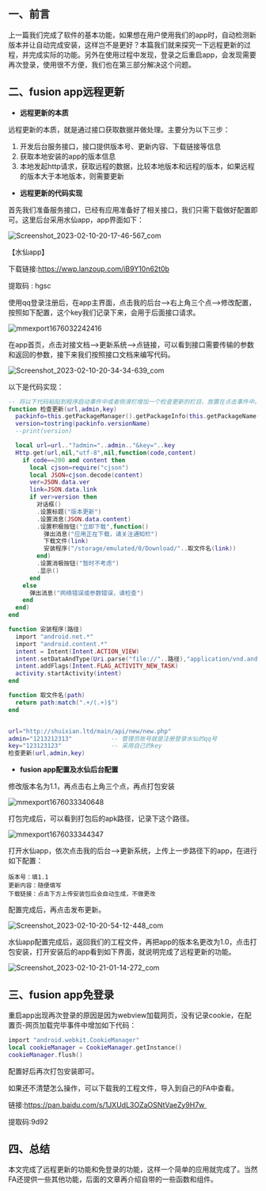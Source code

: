 ## 一、前言

上一篇我们完成了软件的基本功能，如果想在用户使用我们的app时，自动检测新版本并让自动完成安装，这样岂不是更好？本篇我们就来探究一下远程更新的过程，并完成实际的功能。另外在使用过程中发现，登录之后重启app，会发现需要再次登录，使用很不方便，我们也在第三部分解决这个问题。

## 二、fusion app远程更新

- **远程更新的本质**

远程更新的本质，就是通过接口获取数据并做处理。主要分为以下三步：

1. 开发后台服务接口，接口提供版本号、更新内容、下载链接等信息
2. 获取本地安装的app的版本信息
3. 本地发起http请求，获取远程的数据，比较本地版本和远程的版本，如果远程的版本大于本地版本，则需要更新

- **远程更新的代码实现**

首先我们准备服务接口，已经有应用准备好了相关接口，我们只需下载做好配置即可。这里后台采用水仙app，app界面如下：

![Screenshot_2023-02-10-20-17-46-567_com](https://gitee.com/teisyogun/images/raw/master/Screenshot_2023-02-10-20-17-46-567_com.jpg)


【水仙app】

下载链接:https://wwp.lanzoup.com/iB9Y10n62t0b  

提取码 : hgsc


使用qq登录注册后，在app主界面，点击我的后台-->右上角三个点-->修改配置，按照如下配置，这个key我们记录下来，会用于后面接口请求。

![mmexport1676032242416](https://gitee.com/teisyogun/images/raw/master/mmexport1676032242416.png)


在app首页，点击对接文档-->更新系统-->点链接，可以看到接口需要传输的参数和返回的参数，接下来我们按照接口文档来编写代码。

![Screenshot_2023-02-10-20-34-34-639_com](https://gitee.com/teisyogun/images/raw/master/Screenshot_2023-02-10-20-34-34-639_com.jpg)


以下是代码实现：

```lua
-- 将以下代码粘贴到程序启动事件中或者侧滑栏增加一个检查更新的栏目，放置在点击事件中。
function 检查更新(url,admin,key)
  packinfo=this.getPackageManager().getPackageInfo(this.getPackageName(),((1552294270/8/2-8392)/32/1250-25.25)/8-236)
  version=tostring(packinfo.versionName)
  --print(version)

  local url=url.."?admin="..admin.."&key="..key
  Http.get(url,nil,"utf-8",nil,function(code,content)
    if code==200 and content then
      local cjson=require("cjson")
      local JSON=cjson.decode(content)
      ver=JSON.data.ver
      link=JSON.data.link
      if ver>version then
        对话框()
        .设置标题("版本更新")
        .设置消息(JSON.data.content)
        .设置积极按钮("立即下载",function()
          弹出消息("应用正在下载，请关注通知栏")
          下载文件(link)
          安装程序("/storage/emulated/0/Download/"..取文件名(link))
        end)
        .设置消极按钮("暂时不考虑")
        .显示()
      end
    else
      弹出消息("网络错误或参数错误，请检查")
    end
  end)
end

function 安装程序(路径)
  import "android.net.*"
  import "android.content.*"
  intent = Intent(Intent.ACTION_VIEW)
  intent.setDataAndType(Uri.parse("file://"..路径),"application/vnd.android.package-archive")
  intent.addFlags(Intent.FLAG_ACTIVITY_NEW_TASK)
  activity.startActivity(intent)
end

function 取文件名(path)
  return path:match(".+/(.+)$")
end


url="http://shuixian.ltd/main/api/new/new.php"
admin="1213212313"           -- 管理员账号就是注册登录水仙的qq号
key="123123123"              -- 采用自己的key
检查更新(url,admin,key)
```

- **fusion app配置及水仙后台配置**

修改版本名为1.1，再点击右上角三个点，再点打包安装

![mmexport1676033340648](https://gitee.com/teisyogun/images/raw/master/mmexport1676033340648.png)

打包完成后，可以看到打包后的apk路径，记录下这个路径。

![mmexport1676033344347](https://gitee.com/teisyogun/images/raw/master/mmexport1676033344347.png)

打开水仙app，依次点击我的后台-->更新系统，上传上一步路径下的app，在进行如下配置：

```
版本号：填1.1
更新内容：随便填写
下载链接：点击下方上传安装包后会自动生成，不做更改
```

配置完成后，再点击发布更新。

![Screenshot_2023-02-10-20-54-12-448_com](https://gitee.com/teisyogun/images/raw/master/Screenshot_2023-02-10-20-54-12-448_com.jpg)

水仙app配置完成后，返回我们的工程文件，再把app的版本名更改为1.0，点击打包安装，打开安装后的app看到如下界面，就说明完成了远程更新的功能。

![Screenshot_2023-02-10-21-01-14-272_com](https://gitee.com/teisyogun/images/raw/master/Screenshot_2023-02-10-21-01-14-272_com.jpg)


## 三、fusion app免登录

重启app出现再次登录的原因是因为webview加载网页，没有记录cookie，在配置页-网页加载完毕事件中增加如下代码：

```lua
import "android.webkit.CookieManager"
local cookieManager = CookieManager.getInstance()
cookieManager.flush()
```

配置好后再次打包安装即可。


如果还不清楚怎么操作，可以下载我的工程文件，导入到自己的FA中查看。

链接:https://pan.baidu.com/s/1JXUdL3OZaOSNtVaeZy9H7w 

提取码:9d92

## 四、总结

本文完成了远程更新的功能和免登录的功能，这样一个简单的应用就完成了。当然FA还提供一些其他功能，后面的文章再介绍自带的一些函数和组件。


